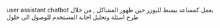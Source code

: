 user assistant chatbot 
يعمل كمساعد بيسط لليوزر حين ظهور المشاكل , من خلال طرح اسئلة وتحليل اجابة المستخدم للوصول الى حلول 
 
